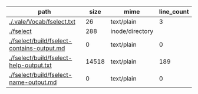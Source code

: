 path                                                                                         |  size   |  mime             |  line_count
---------------------------------------------------------------------------------------------|---------|-------------------|------------
[./.vale/Vocab/fselect.txt](.././.vale/Vocab/fselect.txt)                                    |  26     |  text/plain       |  3
[./fselect](.././fselect)                                                                    |  288    |  inode/directory  |
[./fselect/build/fselect-contains-output.md](.././fselect/build/fselect-contains-output.md)  |  0      |  text/plain       |  0
[./fselect/build/fselect-help-output.txt](.././fselect/build/fselect-help-output.txt)        |  14518  |  text/plain       |  189
[./fselect/build/fselect-name-output.md](.././fselect/build/fselect-name-output.md)          |  0      |  text/plain       |  0
